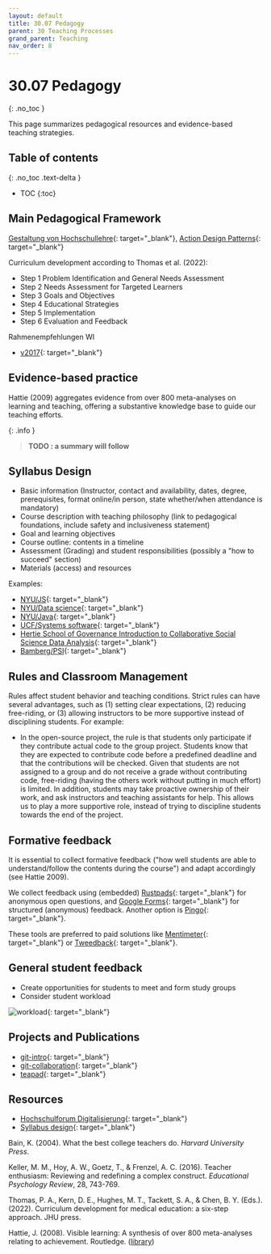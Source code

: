 ```yaml
---
layout: default
title: 30.07 Pedagogy
parent: 30 Teaching Processes
grand_parent: Teaching
nav_order: 8
---
```


# 30.07 Pedagogy
{: .no_toc }

This page summarizes pedagogical resources and evidence-based teaching strategies.

## Table of contents
{: .no_toc .text-delta }

- TOC
{:toc}

## Main Pedagogical Framework

[Gestaltung von Hochschullehre](https://www.hul.uni-hamburg.de/selbstlernmaterialien.html#lehrpfad){: target="_blank"}, [Action Design Patterns](https://www.hul.uni-hamburg.de/selbstlernmaterialien/action-design-pattern.html){: target="_blank"}

Curriculum development according to Thomas et al. (2022):

- Step 1 Problem Identification and General Needs Assessment 
- Step 2 Needs Assessment for Targeted Learners 
- Step 3 Goals and Objectives
- Step 4 Educational Strategies 
- Step 5 Implementation
- Step 6 Evaluation and Feedback 

Rahmenempfehlungen WI

- [v2017](https://gi.de/fileadmin/GI/Hauptseite/Aktuelles/Meldungen/2017/Empfehlung-Wirtschaftsinformatik2017.pdf){: target="_blank"}

## Evidence-based practice

Hattie (2009) aggregates evidence from over 800 meta-analyses on learning and teaching, offering a substantive knowledge base to guide our teaching efforts.

{: .info }
> **TODO : a summary will follow**

## Syllabus Design

- Basic information (Instructor, contact and availability, dates, degree, prerequisites, format online/in person, state whether/when attendance is mandatory)
- Course description with teaching philosophy (link to pedagogical foundations, include safety and inclusiveness statement)
- Goal and learning objectives
- Course outline: contents in a timeline
- Assessment (Grading) and student responsibilities (possibly a "how to succeed" section)
- Materials (access) and resources

Examples:

- [NYU/JS](https://github.com/advanced-js/syllabus){: target="_blank"}
- [NYU/Data science](https://github.com/data-science-in-ed/Syllabus){: target="_blank"}
- [NYU/Java](https://github.com/NYU-CS9053/Syllabus){: target="_blank"}
- [UCF/Systems software](https://github.com/cop3402spring19/syllabus){: target="_blank"}
- [Hertie School of Governance Introduction to Collaborative Social Science Data Analysis](https://github.com/HertieDataScience/SyllabusAndLectures){: target="_blank"}
- [Bamberg/PSI](https://www.uni-bamberg.de/fileadmin/psi/www.psi/teaching/docs/introsp-syllabus-2021.html){: target="_blank"}

## Rules and Classroom Management

Rules affect student behavior and teaching conditions. Strict rules can have several advantages, such as (1) setting clear expectations, (2) reducing free-riding, or (3) allowing instructors to be more supportive instead of disciplining students. For example:

- In the open-source project, the rule is that students only participate if they contribute actual code to the group project. Students know that they are expected to contribute code before a predefined deadline and that the contributions will be checked.
  Given that students are not assigned to a group and do not receive a grade without contributing code, free-riding (having the others work without putting in much effort) is limited.
  In addition, students may take proactive ownership of their work, and ask instructors and teaching assistants for help. This allows us to play a more supportive role, instead of trying to discipline students towards the end of the project.

<!-- it is easier to control risks proactively instead of trying to fix them reactively -->

## Formative feedback

It is essential to collect formative feedback ("how well students are able to understand/follow the contents during the course") and adapt accordingly (see Hattie 2009).

We collect feedback using (embedded) [Rustpads](https://rustpad.io/){: target="_blank"} for anonymous open questions, and [Google Forms](https://docs.google.com/forms){: target="_blank"} for structured (anonymous) feedback. Another option is [Pingo](https://pingo.coactum.de/){: target="_blank"}.

These tools are preferred to paid solutions like [Mentimeter](https://www.mentimeter.com/){: target="_blank"} or [Tweedback](https://tweedback.de/){: target="_blank"}.

## General student feedback

- Create opportunities for students to meet and form study groups
- Consider student workload

![workload](https://raw.githubusercontent.com/digital-work-lab/handbook/main/assets/images/workload_2024.png){: target="_blank"}

## Projects and Publications

- [git-intro](https://github.com/digital-work-lab/git-intro){: target="_blank"}
- [git-collaboration](https://github.com/digital-work-lab/git-collaboration){: target="_blank"}
- [teapad](https://github.com/digital-work-lab/teapad){: target="_blank"}

## Resources

- [Hochschulforum Digitalisierung](https://hochschulforumdigitalisierung.de/){: target="_blank"}
- [Syllabus design](https://bokcenter.harvard.edu/syllabus-design){: target="_blank"}

<div class="references">
    <p>Bain, K. (2004). What the best college teachers do. <em>Harvard University Press</em>.</p>
    <p>Keller, M. M., Hoy, A. W., Goetz, T., & Frenzel, A. C. (2016). Teacher enthusiasm: Reviewing and redefining a complex construct. <em>Educational Psychology Review</em>, 28, 743-769.</p>
    <p>Thomas, P. A., Kern, D. E., Hughes, M. T., Tackett, S. A., & Chen, B. Y. (Eds.). (2022). Curriculum development for medical education: a six-step approach. JHU press.</p>
    <p>Hattie, J. (2008). Visible learning: A synthesis of over 800 meta-analyses relating to achievement. Routledge. (<a href="https://digital-work-lab.github.io/handbook/docs/10-lab/18_resources/18.01.library.html">library</a>)</p>
</div>
